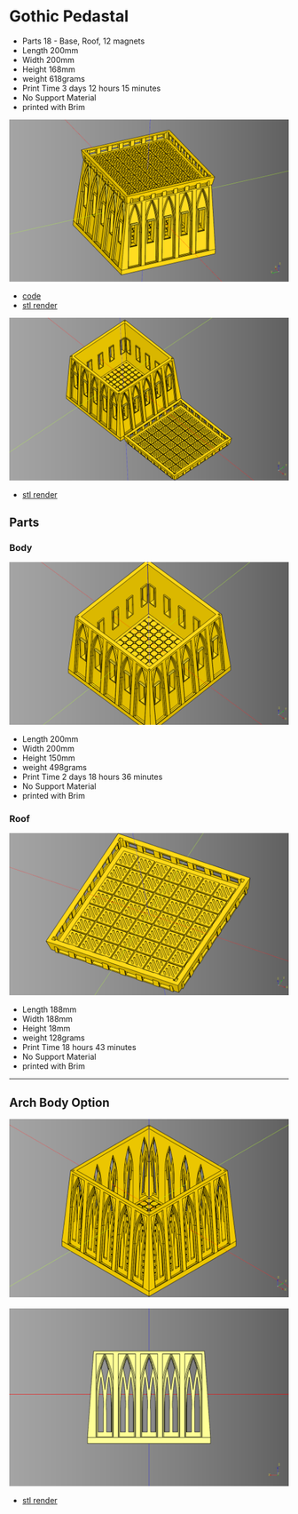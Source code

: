 # Gothic Pedastal
* Parts 18 - Base, Roof, 12 magnets
* Length 200mm
* Width 200mm
* Height 168mm
* weight 618grams
* Print Time 3 days 12 hours 15 minutes
* No Support Material
* printed with Brim

![](image/gothic_pedastal_06_roof_with_interior_tiles.png)
* [code](code/gothic_pedastal_roof_interior.py)
* [stl render](stl/gothic_pedastal_roof_interior.stl)

![](image/gothic_pedastal_07_roof_with_interior_tiles.png)
* [stl render](stl/gothic_pedastal_roof_interior_plate.stl)


## Parts

### Body
![](image/gothic_pedastal_09_body.png)

* Length 200mm
* Width 200mm
* Height 150mm
* weight 498grams
* Print Time 2 days 18 hours 36 minutes
* No Support Material
* printed with Brim

### Roof
![](image/gothic_pedastal_08_roof.png)

* Length 188mm
* Width 188mm
* Height 18mm
* weight 128grams
* Print Time 18 hours 43 minutes
* No Support Material
* printed with Brim


---
## Arch Body Option
![](image/gothic_pedastal_10_arch.png)<br /><br />
![](image/gothic_pedastal_11_arch.png)

* [stl render](stl/gothic_pedastal_arch.stl)
